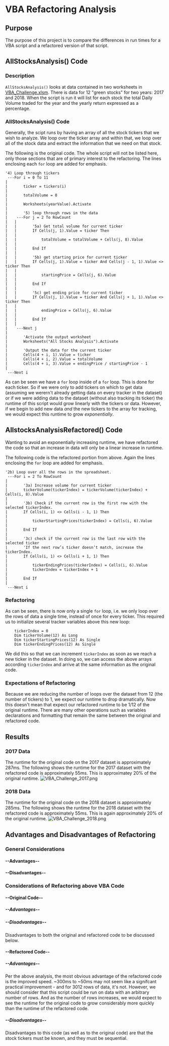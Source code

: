 # VBA Refactoring Analysis

## Purpose
The purpose of this project is to compare the differences in run times for a VBA script and a refactored version of that script.

## AllStocksAnalysis() Code

### Description
`AllStocksAnalysis()` looks at data contained in two worksheets in [VBA_Challenge.xlsm](VBA_Challenge.xlsm). There is data for 12 "green stocks" for two years: 2017 and 2018. When the script is run it will list for each stock the total Daily Volume traded for the year and the yearly return expressed as a percentage.

### AllStocksAnalysis() Code
Generally, the scipt runs by having an array of all the stock tickers that we wish to analyze. We loop over the ticker array and within that, we loop over all of the stock data and extract the information that we need on that stock.

The following is the original code. The whole script will not be listed here, only those sections that are of primary interest to the refactoring. The lines enclosing each `for` loop are added for emphasis.

```
'4) Loop through tickers
 ---For i = 0 To 11
|   
|       ticker = tickers(i)
|       
|       totalVolume = 0
|       
|       Worksheets(yearValue).Activate
|   
|       '5) loop through rows in the data
|    ---For j = 2 To RowCount
|   |       
|   |       '5a) Get total volume for current ticker
|   |       If Cells(j, 1).Value = ticker Then
|   |       
|   |           totalVolume = totalVolume + Cells(j, 8).Value
|   |       
|   |       End If
|   |       
|   |       '5b) get starting price for current ticker
|   |       If Cells(j, 1).Value = ticker And Cells(j - 1, 1).Value <> ticker Then
|   |       
|   |           startingPrice = Cells(j, 6).Value
|   |       
|   |       End If
|   |       
|   |       '5c) get ending price for current ticker
|   |       If Cells(j, 1).Value = ticker And Cells(j + 1, 1).Value <> ticker Then
|   |       
|   |           endingPrice = Cells(j, 6).Value
|   |       
|   |       End If
|   |   
|    ---Next j
|       
|       'Activate the output worksheet
|       Worksheets("All Stocks Analysis").Activate
|       
|       'Output the data for the current ticker
|       Cells(4 + i, 1).Value = ticker
|       Cells(4 + i, 2).Value = totalVolume
|       Cells(4 + i, 3).Value = endingPrice / startingPrice - 1
|   
 ---Next i
```

As can be seen we have a `for` loop inside of a `for` loop. This is done for each ticker. So if we were only to add tickers on which to get data (assuming we werern't already getting data on every tracker in the dataset) or if we were adding data to the dataset (without also tracking its ticker) the runtime of this script would grow linearly with the tickers or data. However, if we begin to add new data *and* the new tickers to the array for tracking, we would expect this runtime to grow *exponentially*.

## AllstocksAnalysisRefactored() Code
Wanting to avoid an exponentially increasing runtime, we have refactored the code so that an increase in data will only be a linear increase in runtime.

The following code is the refactored portion from above. Again the lines enclosing the `for` loop are added for emphasis.

```
'2b) Loop over all the rows in the spreadsheet.
 ---For i = 2 To RowCount
|   
|       '3a) Increase volume for current ticker
|       tickerVolume(tickerIndex) = tickerVolume(tickerIndex) + Cells(i, 8).Value
|       
|       '3b) Check if the current row is the first row with the selected tickerIndex.
|       If Cells(i, 1) <> Cells(i - 1, 1) Then
|           
|           tickerStartingPrices(tickerIndex) = Cells(i, 6).Value
|           
|       End If
|       
|       '3c) check if the current row is the last row with the selected ticker
|       'If the next row’s ticker doesn’t match, increase the tickerIndex.
|       If Cells(i, 1) <> Cells(i + 1, 1) Then
|           
|           tickerEndingPrices(tickerIndex) = Cells(i, 6).Value
|           tickerIndex = tickerIndex + 1
|           
|       End If
|  
 ---Next i
```

### Refactoring
As can be seen, there is now only a single `for` loop, i.e. we only loop over the rows of data a single time, instead of once for every ticker. This required us to initialize several tracker variables above this new loop:

```
    tickerIndex = 0
    Dim tickerVolume(12) As Long
    Dim tickerStartingPrices(12) As Single
    Dim tickerEndingPrices(12) As Single
```

We did this so that we can increment `tickerIndex` as soon as we reach a new ticker in the dataset. In doing so, we can access the above arrays according `tickerIndex` and arrive at the same information as the original code. 

### Expectations of Refactoring
Because we are reducing the number of loops over the dataset from 12 (the number of tickers) to 1, we expect our runtime to drop dramatically. Now this doesn't mean that expect our refactored runtime to be 1/12 of the original runtime. There are many other operations such as variables declarations and formatting that remain the same between the original and refactored code.

## Results

### 2017 Data
The runtime for the original code on the 2017 dataset is approximately 287ms. The following shows the runtime for the 2017 dataset with the refactored code is approximately 55ms. This is approximatey 20% of the original runtime. 
![VBA_Challenge_2017.png](resources/VBA_Challenge_2017.png)

### 2018 Data
The runtime for the original code on the 2018 dataset is approximately 285ms. The following shows the runtime for the 2018 dataset with the refactored code is approximately 55ms. This is again approximately 20% of the original runtime.
![VBA_Challenge_2018.png](resources/VBA_Challenge_2018.png)

## Advantages and Disadvantages of Refactoring

### General Considerations

#### --Advantages--

#### --Disadvantages--

### Considerations of Refactoring above VBA Code

#### --Original Code--

##### --Advantages--

##### --Disadvantages--
Disadvantages to both the original and refactored code to be discussed below.

#### --Refactored Code--

##### --Advantages--
Per the above analysis, the most obvious advantage of the refactored code is the improved speed. ~300ms to ~50ms may not seem like a signifcant practical improvement - and for 3012 rows of data, it's not. However, we should consider that this script could be run on data with an arbitrary number of rows. And as the number of rows increases, we would expect to see the runtime for the original code to grow considerably more quickly than the runtime of the refactored code.

##### --Disadvantages--
Disadvantages to this code (as well as to the original code) are that the stock tickers must be known, and they must be sequential.